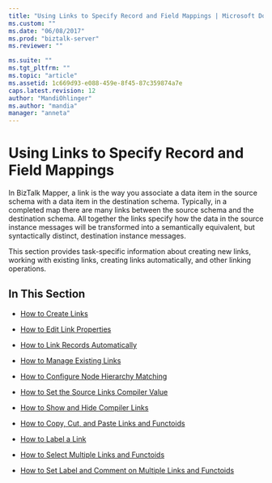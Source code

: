 ```yaml
---
title: "Using Links to Specify Record and Field Mappings | Microsoft Docs"
ms.custom: ""
ms.date: "06/08/2017"
ms.prod: "biztalk-server"
ms.reviewer: ""

ms.suite: ""
ms.tgt_pltfrm: ""
ms.topic: "article"
ms.assetid: 1c669d93-e088-459e-8f45-87c359874a7e
caps.latest.revision: 12
author: "MandiOhlinger"
ms.author: "mandia"
manager: "anneta"
---
```

# Using Links to Specify Record and Field Mappings
In BizTalk Mapper, a link is the way you associate a data item in the source schema with a data item in the destination schema. Typically, in a completed map there are many links between the source schema and the destination schema. All together the links specify how the data in the source instance messages will be transformed into a semantically equivalent, but syntactically distinct, destination instance messages.  
  
 This section provides task-specific information about creating new links, working with existing links, creating links automatically, and other linking operations.  
  
## In This Section  
  
-   [How to Create Links](../core/how-to-create-links.md)  
  
-   [How to Edit Link Properties](../core/how-to-edit-link-properties.md)  
  
-   [How to Link Records Automatically](../core/how-to-link-records-automatically.md)  
  
-   [How to Manage Existing Links](../core/how-to-manage-existing-links.md)  
  
-   [How to Configure Node Hierarchy Matching](../core/how-to-configure-node-hierarchy-matching.md)  
  
-   [How to Set the Source Links Compiler Value](../core/how-to-set-the-source-links-compiler-value.md)  
  
-   [How to Show and Hide Compiler Links](../core/how-to-show-and-hide-compiler-links.md)  
  
-   [How to Copy, Cut, and Paste Links and Functoids](../core/how-to-copy-cut-and-paste-links-and-functoids.md)  
  
-   [How to Label a Link](../core/how-to-label-a-link.md)  
  
-   [How to Select Multiple Links and Functoids](../core/how-to-select-multiple-links-and-functoids.md)  
  
-   [How to Set Label and Comment on Multiple Links and Functoids](../core/how-to-set-label-and-comment-on-multiple-links-and-functoids.md)